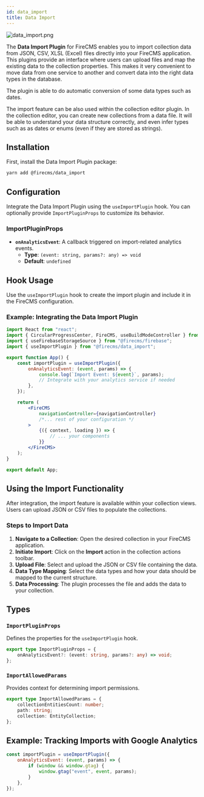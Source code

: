 ```yaml
---
id: data_import
title: Data Import
---
```


![data_import.png](/img/data_import.png)

The **Data Import Plugin** for FireCMS enables you to import collection data from JSON, CSV, XLSL (Excel) files directly
into your
FireCMS application. This plugins provide an interface where users can upload files and map the existing data to the
collection properties. This makes it very convenient to move data from one service to another and convert data into
the right data types in the database.

The plugin is able to do automatic conversion of some data types such as dates.

The import feature can be also used within the collection editor plugin. In the collection editor, you can create
new collections from a data file. It will be able to understand your data structure correctly, and even infer
types such as as dates or enums (even if they are stored as strings).

## Installation

First, install the Data Import Plugin package:

```sh
yarn add @firecms/data_import
```

## Configuration

Integrate the Data Import Plugin using the `useImportPlugin` hook. You can optionally provide `ImportPluginProps` to
customize its behavior.

### ImportPluginProps

- **`onAnalyticsEvent`**: A callback triggered on import-related analytics events.
    - **Type**: `(event: string, params?: any) => void`
    - **Default**: `undefined`

## Hook Usage

Use the `useImportPlugin` hook to create the import plugin and include it in the FireCMS configuration.

### Example: Integrating the Data Import Plugin

```jsx
import React from "react";
import { CircularProgressCenter, FireCMS, useBuildModeController } from "@firecms/core";
import { useFirebaseStorageSource } from "@firecms/firebase";
import { useImportPlugin } from "@firecms/data_import";

export function App() {
    const importPlugin = useImportPlugin({
        onAnalyticsEvent: (event, params) => {
            console.log(`Import Event: ${event}`, params);
            // Integrate with your analytics service if needed
        },
    });

    return (
        <FireCMS
            navigationController={navigationController}
            /*... rest of your configuration */
        >
            {({ context, loading }) => {
                // ... your components
            }}
        </FireCMS>
    );
}

export default App;
```

## Using the Import Functionality

After integration, the import feature is available within your collection views. Users can upload JSON or CSV files to
populate the collections.

### Steps to Import Data

1. **Navigate to a Collection**: Open the desired collection in your FireCMS application.
2. **Initiate Import**: Click on the **Import** action in the collection actions toolbar.
3. **Upload File**: Select and upload the JSON or CSV file containing the data.
4. **Data Type Mapping**: Select the data types and how your data should be mapped to the current structure.
5. **Data Processing**: The plugin processes the file and adds the data to your collection.

## Types

### `ImportPluginProps`

Defines the properties for the `useImportPlugin` hook.

```typescript
export type ImportPluginProps = {
    onAnalyticsEvent?: (event: string, params?: any) => void;
};
```

### `ImportAllowedParams`

Provides context for determining import permissions.

```typescript
export type ImportAllowedParams = {
    collectionEntitiesCount: number;
    path: string;
    collection: EntityCollection;
};
```

## Example: Tracking Imports with Google Analytics

```jsx
const importPlugin = useImportPlugin({
    onAnalyticsEvent: (event, params) => {
        if (window && window.gtag) {
            window.gtag("event", event, params);
        }
    },
});
```
